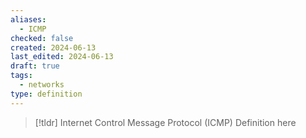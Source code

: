 ```yaml
---
aliases:
  - ICMP
checked: false
created: 2024-06-13
last_edited: 2024-06-13
draft: true
tags:
  - networks
type: definition
---
```

>[!tldr] Internet Control Message Protocol (ICMP)
>Definition here

